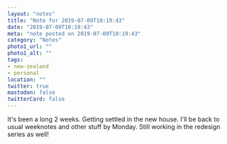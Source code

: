 ```yaml
---
layout: "notes"
title: "Note for 2019-07-09T10:19:43"
date: "2019-07-09T10:19:43"
meta: "note posted on 2019-07-09T10:19:43"
category: "Notes"
photo1_url: ""
photo1_alt: ""
tags:
- new-zealand
- personal
location: ""
twitter: true
mastodon: false
twitterCard: false
---
```

It's been a long 2 weeks. Getting settled in the new house. I'll be back to usual weeknotes and other stuff by Monday. Still working in the redesign series as well!

